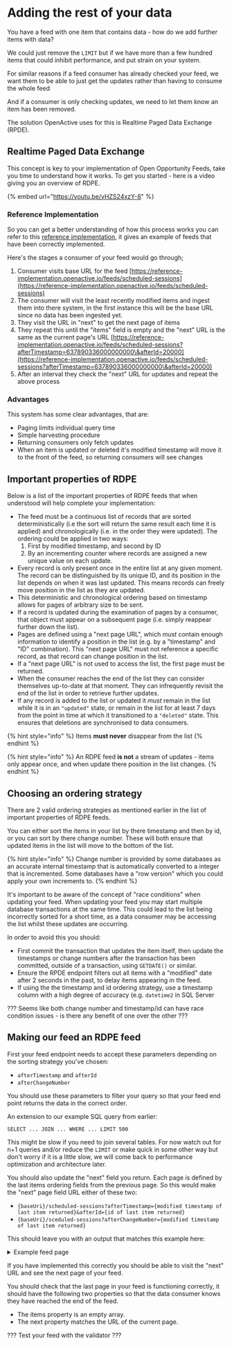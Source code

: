 # Adding the rest of your data

You have a feed with one item that contains data - how do we add further items with data?

We could just remove the `LIMIT` but if we have more than a few hundred items that could inhibit performance, and put strain on your system.

For similar reasons if a feed consumer has already checked your feed, we want them to be able to just get the updates rather than having to consume the whole feed

And if a consumer is only checking updates, we need to let them know an item has been removed.

The solution OpenActive uses for this is Realtime Paged Data Exchange (RPDE).

## Realtime Paged Data Exchange

This concept is key to your implementation of Open Opportunity Feeds, take you time to understand how it works. To get you started - here is a video giving you an overview of RDPE.

{% embed url="https://youtu.be/yHZS24xzY-8" %}

### Reference Implementation&#x20;

So you can get a better understanding of how this process works you can refer to this [reference implementation](https://reference-implementation.openactive.io/OpenActive), it gives an example of feeds that have been correctly implemented.

Here's the stages a consumer of your feed would go through;&#x20;

1. Consumer visits base URL for the feed [https://reference-implementation.openactive.io/feeds/scheduled-sessions](https://reference-implementation.openactive.io/feeds/scheduled-sessions)
2. The consumer will visit the least recently modified items and ingest them into there system, in the first instance this will be the base URL since no data has been ingested yet.
3. They visit the URL in "next" to get the next page of items
4. They repeat this until the "items" field is empty and the "next" URL is the same as the current page's URL [https://reference-implementation.openactive.io/feeds/scheduled-sessions?afterTimestamp=637890336000000000\&afterId=20000](https://reference-implementation.openactive.io/feeds/scheduled-sessions?afterTimestamp=637890336000000000\&afterId=20000)
5. After an interval they check the "next" URL for updates and repeat the above process

### Advantages

This system has some clear advantages, that are:

* Paging limits individual query time
* Simple harvesting procedure
* Returning consumers only fetch updates
* When an item is updated or deleted it's modified timestamp will move it to the front of the feed, so returning consumers will see changes

## Important properties of RDPE

Below is a list of the important properties of RDPE feeds that when understood will help complete your implementation: &#x20;

* The feed must be a continuous list of records that are sorted deterministically (i.e the sort will return the same result each time it is applied) and chronologically (i.e. in the order they were updated). The ordering could be applied in two ways:
  1. First by modified timestamp, and second by ID&#x20;
  2. By an incrementing counter where records are assigned a new unique value on each update.
* Every record is only present once in the entire list at any given moment. The record can be distinguished by its unique ID, and its position in the list depends on when it was last updated. This means records can freely move position in the list as they are updated.
* This deterministic and chronological ordering based on timestamp allows for pages of arbitrary size to be sent.&#x20;
* If a record is updated during the examination of pages by a consumer, that object must appear on a subsequent page (i.e. simply reappear further down the list).
* Pages are defined using a "next page URL", which _must_ contain enough information to identify a position in the list (e.g. by a "timestamp" and "ID" combination). This "next page URL" must not reference a specific record, as that record can change position in the list.
* If a "next page URL" is not used to access the list, the first page must be returned.
* When the consumer reaches the end of the list they can consider themselves up-to-date at that moment. They can infrequently revisit the end of the list in order to retrieve further updates.
* If any record is added to the list or updated it _must_ remain in the list while it is in an `"updated"` state, or remain in the list for at least 7 days from the point in time at which it transitioned to a `"deleted"` state. This ensures that deletions are synchronised to data consumers.

{% hint style="info" %}
Items **must never** disappear from the list
{% endhint %}

{% hint style="info" %}
An RDPE feed **is not** a stream of updates - items only appear once, and when update there position in the list changes.
{% endhint %}

## Choosing an ordering strategy

There are 2 valid ordering strategies as mentioned earlier in the list of important properties of RDPE feeds.

You can either sort the items in your list by there timestamp and then by id, or you can sort by there change number. These will both ensure that updated items in the list will move to the bottom of the list.&#x20;

{% hint style="info" %}
Change number is provided by some databases as an accurate internal timestamp that is automatically converted to a integer that is incremented. Some databases have a "row version" which you could apply your own increments to.&#x20;
{% endhint %}

It's important to be aware of the concept of "race conditions" when updating your feed. When updating your feed you may start multiple database transactions at the same time. This could lead to the list being incorrectly sorted for a short time, as a data consumer may be accessing the list whilst these updates are occurring.&#x20;

In order to avoid this you should:

* First commit the transaction that updates the item itself, then update the timestamps or change numbers after the transaction has been committed, outside of a transaction, using `GETDATE()` or similar.
* Ensure the RPDE endpoint filters out all items with a "modified" date after 2 seconds in the past, to delay items appearing in the feed.
* If using the the timestamp and id ordering strategy, use a timestamp column with a high degree of accuracy (e.g. `datetime2` in SQL Server

??? Seems like both change number and timestamp/id can have race condition issues - is there any benefit of one over the other ???

## Making our feed an RDPE feed

First your feed endpoint needs to accept these parameters depending on the sorting strategy you've chosen:

* `afterTimestamp` and `afterId`&#x20;
* `afterChangeNumber`&#x20;

You should use these parameters to filter your query so that your feed end point returns the data in the correct order.

An extension to our example SQL query from earlier:

```
SELECT ... JOIN ... WHERE ... LIMIT 500
```

This might be slow if you need to join several tables. For now watch out for n+1 queries and/or reduce the `LIMIT` or make quick in some other way but don't worry if it is a little slow, we will come back to performance optimization and architecture later.

You should also update the "next" field you return. Each page is defined by the last items ordering fields from the previous page. So this would make the "next" page field URL either of these two:

* `{baseUri}/scheduled-sessions?afterTimestamp={modified timestamp of last item returned}&afterId={id of last item returned}`&#x20;
* &#x20;`{baseUri}/sceduled-sessions?afterChangeNumber={modified timestamp of last item returned}`

This should leave you with an output that matches this example here:

<details>

<summary>Example feed page</summary>

```
{
  "next": "{baseUri}/scheduled-sessions?afterTimestamp=637890336000000000&afterId=500",
  "items": [
    {
      "state": "updated",
      "kind": "ScheduledSession",
      "id": 1,
      "modified": 637890336000000000,
      "data": {
        "@context": "https://openactive.io/",
        "@type": "ScheduledSession",
        "@id": "https://reference-implementation.openactive.io/api/identifiers/scheduled-sessions/1/events/1",
        "startDate": "2022-06-02T13:56:24+00:00",
        "endDate": "2022-06-02T19:48:24+00:00",
        "superEvent": "https://reference-implementation.openactive.io/api/identifiers/session-series/1",
        "duration": "PT5H52M",
        "maximumAttendeeCapacity": 27,
        "remainingAttendeeCapacity": 27
      }
    }, 
    {...}
  ],
  "licence": "https://creativecommons.org/licenses/by/4.0/" 
}
    
```

</details>

If you have implemented this correctly you should be able to visit the "next" URL and see the next page of your feed.

You should check that the last page in your feed is functioning correctly, it should have the following two properties so that the data consumer knows they have reached the end of the feed.

* The items property is an empty array.
* The next property matches the URL of the current page.

??? Test your feed with the validator ???
